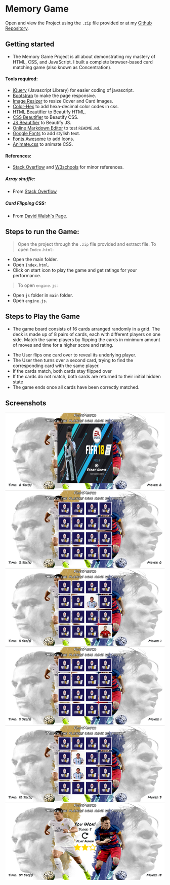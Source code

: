 # Memory Game

Open and view the Project using the `.zip` file provided or at my [Github Repository](https://github.com/madhur-taneja/Memory-Game).

## Getting started

* The Memory Game Project is all about demonstrating my mastery of HTML, CSS, and JavaScript. I built a complete browser-based card matching game (also known as Concentration).

#### Tools required:
* [jQuery](https://code.jquery.com/jquery-3.2.1.min.js) (Javascript Library) for easier coding of javascript.
* [Bootstrap](https://maxcdn.bootstrapcdn.com/bootstrap/3.3.7/css/bootstrap.min.css) to make the page responsive.
* [Image Resizer](http://resizeimage.net/) to resize Cover and Card Images.
* [Color-Hex](http://www.color-hex.com/) to add hexa-decimal color codes in css.
* [HTML Beautifier](http://www.freeformatter.com/html-formatter.html) to Beautify HTML.
* [CSS Beautifier](http://www.freeformatter.com/css-beautifier.html) to Beautify CSS.
* [JS Beautifier](http://www.freeformatter.com/javascript-beautifier.html) to Beautify JS.
* [Online Markdown Editor](http://dillinger.io/) to test `README.md`.
* [Google Fonts](https://fonts.googleapis.com/css?family=Permanent+Marker) to add stylish text.
* [Fonts Awesome](http://fontawesome.io/) to add Icons.
* [Animate.css](https://daneden.github.io/animate.css/) to animate CSS.

#### References:
* [Stack Overflow](https://stackoverflow.com/) and [W3schools](https://www.w3schools.com/) for minor references.

##### Array shuffle:

- From [Stack Overflow](http://stackoverflow.com/questions/2450954/how-to-randomize-shuffle-a-javascript-array)

##### Card Flipping CSS:

- From [David Walsh's Page](https://davidwalsh.name/css-flip).


## Steps to run the Game:
> Open the project through the `.zip` file provided and extract file.
> To open `Index.html`:
* Open the main folder.
* Open `Index.html`.
* Click on start icon to play the game and get ratings for your performance.
> To open `engine.js`:
* Open `js` folder in `main` folder.
* Open `engine.js`.

## Steps to Play the Game

* The game board consists of 16 cards arranged randomly in a grid. The deck is made up of 8 pairs of cards, each with different players on one side.
Match the same players by flipping the cards in minimum amount of moves and time for a higher score and rating.
- The User flips one card over to reveal its underlying player.
- The User then turns over a second card, trying to find the corresponding card with the same player.
- If the cards match, both cards stay flipped over
- If the cards do not match, both cards are returned to their initial hidden state
- The game ends once all cards have been correctly matched.

## Screenshots

![Start Screen](screenshots/start-screen.png "Start Screen")
![Game Board](screenshots/game-board.png "Game Board") 
![GamePlay](screenshots/unmatched-cards-open.png "Unmatched Cards Open") ![GamePlay](screenshots/unmatched-cards-closed.png "Unmatched Cards Closed") ![GamePlay](screenshots/matched-cards.png "Matched Cards Open")
![Win Screen](screenshots/win-screen.png "Win Screen")